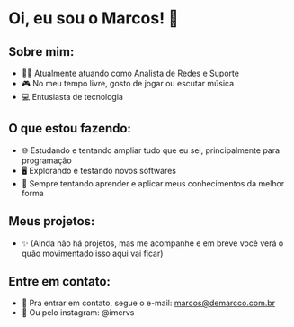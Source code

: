 # Oi, eu sou o Marcos! 👋

## Sobre mim:
- 👨‍💻 Atualmente atuando como Analista de Redes e Suporte
- 🎮 No meu tempo livre, gosto de jogar ou escutar música
- 💻 Entusiasta de tecnologia

## O que estou fazendo:
- 🌐 Estudando e tentando ampliar tudo que eu sei, principalmente para programação
- 🖥️ Explorando e testando novos softwares
- 🎯 Sempre tentando aprender e aplicar meus conhecimentos da melhor forma

## Meus projetos:
- ✨ (Ainda não há projetos, mas me acompanhe e em breve você verá o quão movimentado isso aqui vai ficar)

## Entre em contato:
- 📧 Pra entrar em contato, segue o e-mail: marcos@demarcco.com.br
- 📸 Ou pelo instagram: @imcrvs
